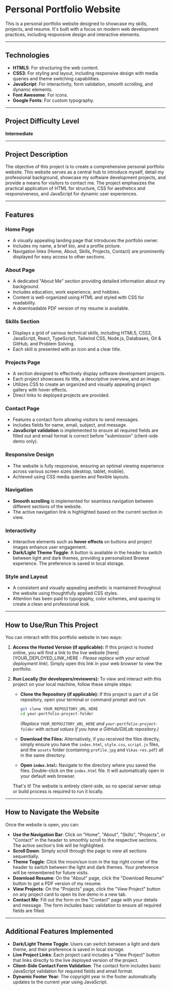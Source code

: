 # Personal Portfolio Website

This is a personal portfolio website designed to showcase my skills, projects, and resume. It's built with a focus on modern web development practices, including responsive design and interactive elements.

---

## Technologies

* **HTML5**: For structuring the web content.
* **CSS3**: For styling and layout, including responsive design with media queries and theme switching capabilities.
* **JavaScript**: For interactivity, form validation, smooth scrolling, and dynamic elements.
* **Font Awesome**: For icons.
* **Google Fonts**: For custom typography.

---

## Project Difficulty Level

**Intermediate**

---

## Project Description

The objective of this project is to create a comprehensive personal portfolio website. This website serves as a central hub to introduce myself, detail my professional background, showcase my software development projects, and provide a means for visitors to contact me. The project emphasizes the practical application of HTML for structure, CSS for aesthetics and responsiveness, and JavaScript for dynamic user experiences.

---

## Features

### Home Page
* A visually appealing landing page that introduces the portfolio owner.
* Includes my name, a brief bio, and a profile picture.
* Navigation links (Home, About, Skills, Projects, Contact) are prominently displayed for easy access to other sections.

### About Page
* A dedicated "About Me" section providing detailed information about my background.
* Includes education, work experience, and hobbies.
* Content is well-organized using HTML and styled with CSS for readability.
* A downloadable PDF version of my resume is available.

### Skills Section
* Displays a grid of various technical skills, including HTML5, CSS3, JavaScript, React, TypeScript, Tailwind CSS, Node.js, Databases, Git & GitHub, and Problem Solving.
* Each skill is presented with an icon and a clear title.

### Projects Page
* A section designed to effectively display software development projects.
* Each project showcases its title, a descriptive overview, and an image.
* Utilizes CSS to create an organized and visually appealing project gallery with hover effects.
* Direct links to deployed projects are provided.

### Contact Page
* Features a contact form allowing visitors to send messages.
* Includes fields for name, email, subject, and message.
* **JavaScript validation** is implemented to ensure all required fields are filled out and email format is correct before "submission" (client-side demo only).

### Responsive Design
* The website is fully responsive, ensuring an optimal viewing experience across various screen sizes (desktop, tablet, mobile).
* Achieved using CSS media queries and flexible layouts.

### Navigation
* **Smooth scrolling** is implemented for seamless navigation between different sections of the website.
* The active navigation link is highlighted based on the current section in view.

### Interactivity
* Interactive elements such as **hover effects** on buttons and project images enhance user engagement.
* **Dark/Light Theme Toggle**: A button is available in the header to switch between light and dark themes, providing a personalized Browse experience. The preference is saved in local storage.

### Style and Layout
* A consistent and visually appealing aesthetic is maintained throughout the website using thoughtfully applied CSS styles.
* Attention has been paid to typography, color schemes, and spacing to create a clean and professional look.

---

## How to Use/Run This Project

You can interact with this portfolio website in two ways:

1.  **Access the Hosted Version (if applicable):**
    If this project is hosted online, you will find a link to the live website [here](YOUR_DEPLOYED_LINK_HERE - *Please replace with your actual deployment link*). Simply open this link in your web browser to view the portfolio.

2.  **Run Locally (for developers/reviewers):**
    To view and interact with this project on your local machine, follow these simple steps:

    * **Clone the Repository (if applicable):**
        If this project is part of a Git repository, open your terminal or command prompt and run:
        ```bash
        git clone YOUR_REPOSITORY_URL_HERE
        cd your-portfolio-project-folder
        ```
        *(Replace `YOUR_REPOSITORY_URL_HERE` and `your-portfolio-project-folder` with actual values if you have a GitHub/GitLab repository.)*

    * **Download the Files:**
        Alternatively, if you received the files directly, simply ensure you have the `index.html`, `style.css`, `script.js` files, and the `assets` folder (containing `profile.jpg` and `Vikas-res.pdf`) all in the same directory.

    * **Open `index.html`:**
        Navigate to the directory where you saved the files.
        Double-click on the `index.html` file. It will automatically open in your default web browser.

    That's it! The website is entirely client-side, so no special server setup or build process is required to run it locally.

---

## How to Navigate the Website

Once the website is open, you can:

* **Use the Navigation Bar**: Click on "Home", "About", "Skills", "Projects", or "Contact" in the header to smoothly scroll to the respective sections. The active section's link will be highlighted.
* **Scroll Down**: Simply scroll through the page to view all sections sequentially.
* **Theme Toggle**: Click the moon/sun icon in the top right corner of the header to switch between the light and dark themes. Your preference will be remembered for future visits.
* **Download Resume**: On the "About" page, click the "Download Resume" button to get a PDF version of my resume.
* **View Projects**: On the "Projects" page, click the "View Project" button on any project card to open its live demo in a new tab.
* **Contact Me**: Fill out the form on the "Contact" page with your details and message. The form includes basic validation to ensure all required fields are filled.

---

## Additional Features Implemented

* **Dark/Light Theme Toggle**: Users can switch between a light and dark theme, and their preference is saved in local storage.
* **Live Project Links**: Each project card includes a "View Project" button that links directly to the live deployed version of the project.
* **Client-Side Contact Form Validation**: The contact form includes basic JavaScript validation for required fields and email format.
* **Dynamic Footer Year**: The copyright year in the footer automatically updates to the current year using JavaScript.
